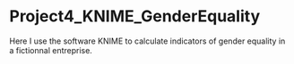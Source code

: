 # Project4_KNIME_GenderEquality

Here I use the software KNIME to calculate indicators of gender equality in a fictionnal entreprise. 
